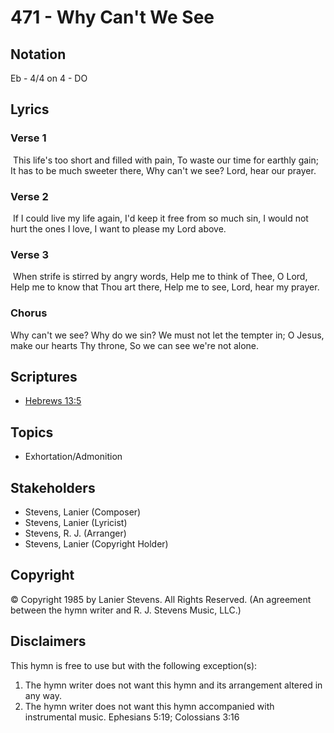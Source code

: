# 471 - Why Can't We See

## Notation

Eb - 4/4 on 4 - DO

## Lyrics

### Verse 1

 This life's too short and filled with pain, To waste our time for earthly gain; It has to be much sweeter there, Why can't we see? Lord, hear our prayer. 

### Verse 2

 If I could live my life again, I'd keep it free from so much sin, I would not hurt the ones I love, I want to please my Lord above.

### Verse 3

 When strife is stirred by angry words, Help me to think of Thee, O Lord, Help me to know that Thou art there, Help me to see, Lord, hear my prayer. 

### Chorus

Why can't we see? Why do we sin? We must not let the tempter in; O Jesus, make our hearts Thy throne, So we can see we're not alone.


## Scriptures

- [Hebrews 13:5](https://www.biblegateway.com/passage/?search=Hebrews%2013%3A5)

## Topics

- Exhortation/Admonition

## Stakeholders

- Stevens, Lanier (Composer)
- Stevens, Lanier (Lyricist)
- Stevens, R. J. (Arranger)
- Stevens, Lanier (Copyright Holder)

## Copyright

© Copyright 1985 by Lanier Stevens. All Rights Reserved.
(An agreement between the hymn writer and R. J. Stevens Music, LLC.)

## Disclaimers

This hymn is free to use but with the following exception(s):
1. The hymn writer does not want this hymn and its arrangement altered in any way.
2. The hymn writer does not want this hymn accompanied with instrumental music.
Ephesians 5:19; Colossians 3:16

